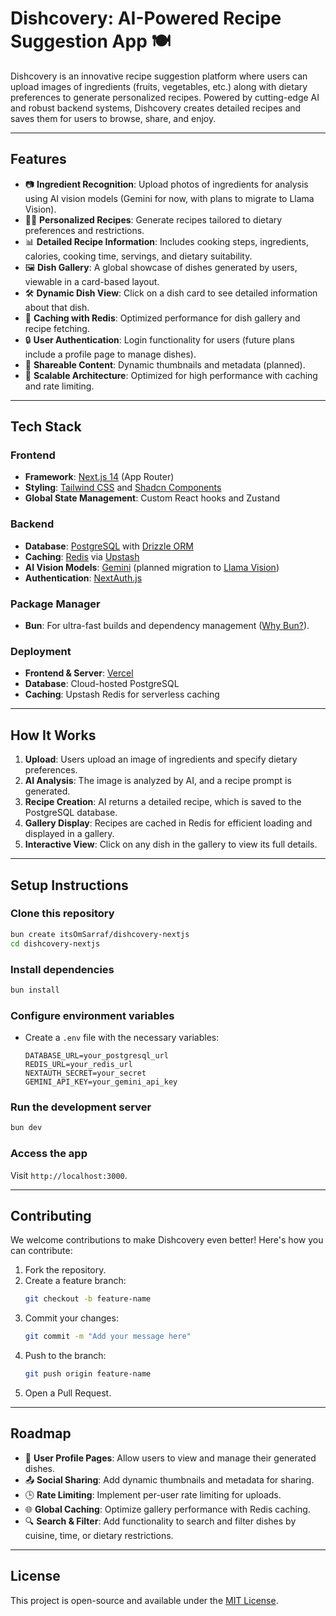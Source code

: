 # **Dishcovery: AI-Powered Recipe Suggestion App** 🍽️

Dishcovery is an innovative recipe suggestion platform where users can upload images of ingredients (fruits, vegetables, etc.) along with dietary preferences to generate personalized recipes. Powered by cutting-edge AI and robust backend systems, Dishcovery creates detailed recipes and saves them for users to browse, share, and enjoy.

---

## **Features**
- 📷 **Ingredient Recognition**: Upload photos of ingredients for analysis using AI vision models (Gemini for now, with plans to migrate to Llama Vision).
- 🧑‍🍳 **Personalized Recipes**: Generate recipes tailored to dietary preferences and restrictions.
- 📊 **Detailed Recipe Information**: Includes cooking steps, ingredients, calories, cooking time, servings, and dietary suitability.
- 🖼️ **Dish Gallery**: A global showcase of dishes generated by users, viewable in a card-based layout.
- 🛠️ **Dynamic Dish View**: Click on a dish card to see detailed information about that dish.
- 🔁 **Caching with Redis**: Optimized performance for dish gallery and recipe fetching.
- 🔒 **User Authentication**: Login functionality for users (future plans include a profile page to manage dishes).
- 🔗 **Shareable Content**: Dynamic thumbnails and metadata (planned).
- 🚀 **Scalable Architecture**: Optimized for high performance with caching and rate limiting.

---

## **Tech Stack**

### **Frontend**
- **Framework**: [Next.js 14](https://nextjs.org/) (App Router)
- **Styling**: [Tailwind CSS](https://tailwindcss.com/) and [Shadcn Components](https://shadcn.dev/)
- **Global State Management**: Custom React hooks and Zustand

### **Backend**
- **Database**: [PostgreSQL](https://www.postgresql.org/) with [Drizzle ORM](https://orm.drizzle.team/)
- **Caching**: [Redis](https://redis.io/) via [Upstash](https://upstash.com/)
- **AI Vision Models**: [Gemini](https://ai.google/) (planned migration to [Llama Vision](https://example.com/))
- **Authentication**: [NextAuth.js](https://next-auth.js.org/)

### **Package Manager**
- **Bun**: For ultra-fast builds and dependency management ([Why Bun?](https://bun.sh/)).

### **Deployment**
- **Frontend & Server**: [Vercel](https://vercel.com/)
- **Database**: Cloud-hosted PostgreSQL
- **Caching**: Upstash Redis for serverless caching

---

## **How It Works**
1. **Upload**: Users upload an image of ingredients and specify dietary preferences.
2. **AI Analysis**: The image is analyzed by AI, and a recipe prompt is generated.
3. **Recipe Creation**: AI returns a detailed recipe, which is saved to the PostgreSQL database.
4. **Gallery Display**: Recipes are cached in Redis for efficient loading and displayed in a gallery.
5. **Interactive View**: Click on any dish in the gallery to view its full details.

---

## **Setup Instructions**

### Clone this repository
   ```bash
   bun create itsOmSarraf/dishcovery-nextjs
   cd dishcovery-nextjs
   ```

### Install dependencies
   ```bash
   bun install
   ```

### Configure environment variables
- Create a `.env` file with the necessary variables:
  ```env
  DATABASE_URL=your_postgresql_url
  REDIS_URL=your_redis_url
  NEXTAUTH_SECRET=your_secret
  GEMINI_API_KEY=your_gemini_api_key
  ```

### Run the development server
   ```bash
   bun dev
   ```

### Access the app
Visit `http://localhost:3000`.

---

## **Contributing**

We welcome contributions to make Dishcovery even better! Here's how you can contribute:
1. Fork the repository.
2. Create a feature branch:
   ```bash
   git checkout -b feature-name
   ```
3. Commit your changes:
   ```bash
   git commit -m "Add your message here"
   ```
4. Push to the branch:
   ```bash
   git push origin feature-name
   ```
5. Open a Pull Request.

---

## **Roadmap**
- 🚧 **User Profile Pages**: Allow users to view and manage their generated dishes.
- 📤 **Social Sharing**: Add dynamic thumbnails and metadata for sharing.
- 🕒 **Rate Limiting**: Implement per-user rate limiting for uploads.
- 🌐 **Global Caching**: Optimize gallery performance with Redis caching.
- 🔍 **Search & Filter**: Add functionality to search and filter dishes by cuisine, time, or dietary restrictions.

---

## **License**
This project is open-source and available under the [MIT License](https://opensource.org/licenses/MIT).
